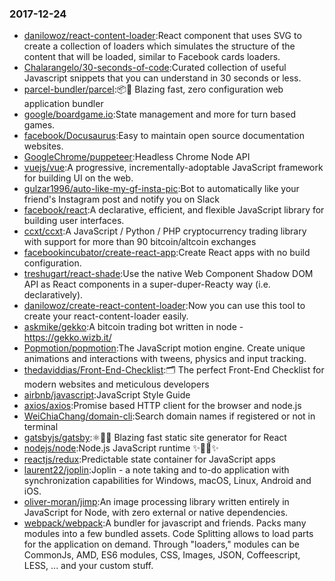 ### 2017-12-24 
* [danilowoz/react-content-loader](https://github.com//danilowoz/react-content-loader):React component that uses SVG to create a collection of loaders which simulates the structure of the content that will be loaded, similar to Facebook cards loaders. 
* [Chalarangelo/30-seconds-of-code](https://github.com//Chalarangelo/30-seconds-of-code):Curated collection of useful Javascript snippets that you can understand in 30 seconds or less. 
* [parcel-bundler/parcel](https://github.com//parcel-bundler/parcel):📦🚀 Blazing fast, zero configuration web application bundler 
* [google/boardgame.io](https://github.com//google/boardgame.io):State management and more for turn based games. 
* [facebook/Docusaurus](https://github.com//facebook/Docusaurus):Easy to maintain open source documentation websites. 
* [GoogleChrome/puppeteer](https://github.com//GoogleChrome/puppeteer):Headless Chrome Node API 
* [vuejs/vue](https://github.com//vuejs/vue):A progressive, incrementally-adoptable JavaScript framework for building UI on the web. 
* [gulzar1996/auto-like-my-gf-insta-pic](https://github.com//gulzar1996/auto-like-my-gf-insta-pic):Bot to automatically like your friend's Instagram post and notify you on Slack 
* [facebook/react](https://github.com//facebook/react):A declarative, efficient, and flexible JavaScript library for building user interfaces. 
* [ccxt/ccxt](https://github.com//ccxt/ccxt):A JavaScript / Python / PHP cryptocurrency trading library with support for more than 90 bitcoin/altcoin exchanges 
* [facebookincubator/create-react-app](https://github.com//facebookincubator/create-react-app):Create React apps with no build configuration. 
* [treshugart/react-shade](https://github.com//treshugart/react-shade):Use the native Web Component Shadow DOM API as React components in a super-duper-Reacty way (i.e. declaratively). 
* [danilowoz/create-react-content-loader](https://github.com//danilowoz/create-react-content-loader):Now you can use this tool to create your react-content-loader easily. 
* [askmike/gekko](https://github.com//askmike/gekko):A bitcoin trading bot written in node - https://gekko.wizb.it/ 
* [Popmotion/popmotion](https://github.com//Popmotion/popmotion):The JavaScript motion engine. Create unique animations and interactions with tweens, physics and input tracking. 
* [thedaviddias/Front-End-Checklist](https://github.com//thedaviddias/Front-End-Checklist):🗂 The perfect Front-End Checklist for modern websites and meticulous developers 
* [airbnb/javascript](https://github.com//airbnb/javascript):JavaScript Style Guide 
* [axios/axios](https://github.com//axios/axios):Promise based HTTP client for the browser and node.js 
* [WeiChiaChang/domain-cli](https://github.com//WeiChiaChang/domain-cli):Search domain names if registered or not in terminal 
* [gatsbyjs/gatsby](https://github.com//gatsbyjs/gatsby):⚛️📄🚀 Blazing fast static site generator for React 
* [nodejs/node](https://github.com//nodejs/node):Node.js JavaScript runtime ✨🐢🚀✨ 
* [reactjs/redux](https://github.com//reactjs/redux):Predictable state container for JavaScript apps 
* [laurent22/joplin](https://github.com//laurent22/joplin):Joplin - a note taking and to-do application with synchronization capabilities for Windows, macOS, Linux, Android and iOS. 
* [oliver-moran/jimp](https://github.com//oliver-moran/jimp):An image processing library written entirely in JavaScript for Node, with zero external or native dependencies. 
* [webpack/webpack](https://github.com//webpack/webpack):A bundler for javascript and friends. Packs many modules into a few bundled assets. Code Splitting allows to load parts for the application on demand. Through "loaders," modules can be CommonJs, AMD, ES6 modules, CSS, Images, JSON, Coffeescript, LESS, ... and your custom stuff. 
